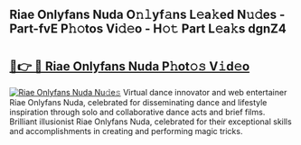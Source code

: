 ## Riae Onlyfans Nuda O𝚗𝚕yf𝚊ns L𝚎a𝚔ed N𝚞𝚍es - Part-fvE P𝚑𝚘tos Vi𝚍𝚎o - H𝚘𝚝 Part L𝚎a𝚔s dgnZ4

# <h2><a href="http://kfa8d6u.oniu.top/?m=Riae+Onlyfans+Nuda">🔗👉 🔴 Riae Onlyfans Nuda P𝚑ot𝚘𝚜 V𝚒d𝚎o</a></h2>

[![Riae Onlyfans Nuda Nu𝚍e𝚜](https://i.imgur.com/0qMVB7G.gif)](http://kfa8d6u.oniu.top/?m=Riae+Onlyfans+Nuda)
Virtual dance innovator and web entertainer Riae Onlyfans Nuda, celebrated for disseminating dance and lifestyle inspiration through solo and collaborative dance acts and brief films. Brilliant illusionist Riae Onlyfans Nuda, celebrated for their exceptional skills and accomplishments in creating and performing magic tricks.  
